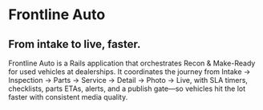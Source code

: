 # Frontline Auto

## From intake to live, faster.

Frontline Auto is a Rails application that orchestrates Recon & Make-Ready for used vehicles at dealerships. It coordinates the journey from Intake → Inspection → Parts → Service → Detail → Photo → Live, with SLA timers, checklists, parts ETAs, alerts, and a publish gate—so vehicles hit the lot faster with consistent media quality.
